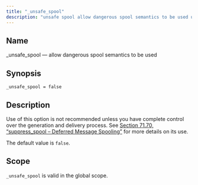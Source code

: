 ```yaml
---
title: "_unsafe_spool"
description: "unsafe spool allow dangerous spool semantics to be used unsafe spool false Use of this option is not recommended unless you have complete control over the generation and delivery process See Section 71 70 suppress spool Deferred Message Spooling for more details on its use The default value is false..."
---
```


<a name="conf.ref.unsafe_spool"></a> 
## Name

_unsafe_spool — allow dangerous spool semantics to be used

## Synopsis

`_unsafe_spool = false`

<a name="idp27182784"></a> 
## Description

Use of this option is not recommended unless you have complete control over the generation and delivery process. See [Section 71.70, “suppress_spool – Deferred Message Spooling”](modules.suppress_spool "71.70. suppress_spool – Deferred Message Spooling") for more details on its use.

The default value is `false`.

<a name="idp27186208"></a> 
## Scope

`_unsafe_spool` is valid in the global scope.